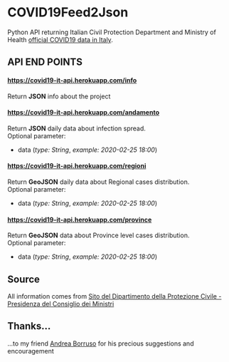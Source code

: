 # COVID19Feed2Json
Python API returning Italian Civil Protection Department and Ministry of Health <a href="https://github.com/pcm-dpc/COVID-19" target="_blank">official COVID19 data in Italy</a>.

## API END POINTS

#### https://covid19-it-api.herokuapp.com/info
Return **JSON** info about the project

#### https://covid19-it-api.herokuapp.com/andamento
Return **JSON** daily data about infection spread.<br/>
Optional parameter:
- data (*type: String*, *example: 2020-02-25 18:00*)

#### https://covid19-it-api.herokuapp.com/regioni
Return **GeoJSON** daily data about Regional cases distribution.<br/>
Optional parameter:
- data (*type: String*, *example: 2020-02-25 18:00*)

#### https://covid19-it-api.herokuapp.com/province
Return **GeoJSON** data about Province level cases distribution.<br/> 
Optional parameter:
- data (*type: String*, *example: 2020-02-25 18:00*)

## Source
All information comes from <a target="_blank" href="http://www.protezionecivile.gov.it/">Sito del Dipartimento della Protezione Civile - Presidenza del Consiglio dei Ministri</a>

## Thanks...
...to my friend <a href="https://github.com/aborruso">Andrea Borruso</a> for his precious suggestions and encouragement
